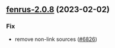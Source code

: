 

## [fenrus-2.0.8](https://github.com/truecharts/charts/compare/fenrus-2.0.7...fenrus-2.0.8) (2023-02-02)

### Fix

- remove non-link sources ([#6826](https://github.com/truecharts/charts/issues/6826))
  
  